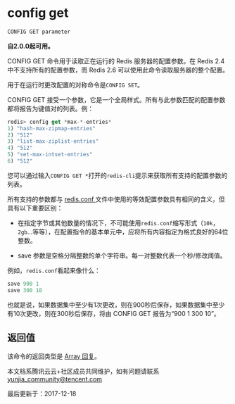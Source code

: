 # config get

```javascript
CONFIG GET parameter
```

**自2.0.0起可用。**

CONFIG GET 命令用于读取正在运行的 Redis 服务器的配置参数。在 Redis 2.4 中不支持所有的配置参数，而 Redis 2.6 可以使用此命令读取服务器的整个配置。

用于在运行时更改配置的对称命令是`CONFIG SET`。

CONFIG GET 接受一个参数，它是一个全局样式。所有与此参数匹配的配置参数都将报告为键值对的列表。例：

```javascript
redis> config get *max-*-entries*
1) "hash-max-zipmap-entries"
2) "512"
3) "list-max-ziplist-entries"
4) "512"
5) "set-max-intset-entries"
6) "512"
```

您可以通过输入`CONFIG GET *`打开的`redis-cli`提示来获取所有支持的配置参数的列表。

所有支持的参数都与 [redis.conf ](http://github.com/antirez/redis/raw/2.8/redis.conf)文件中使用的等效配置参数具有相同的含义，但具有以下重要区别：

- 在指定字节或其他数量的情况下，不可能使用`redis.conf`缩写形式（`10k`，`2gb`...等等），在配置指令的基本单元中，应将所有内容指定为格式良好的64位整数。

- save 参数是空格分隔整数的单个字符串。每一对整数代表一个秒/修改阈值。

例如，`redis.conf`看起来像什么：

```javascript
save 900 1
save 300 10
```

也就是说，如果数据集中至少有1次更改，则在900秒后保存，如果数据集中至少有10次更改，则在300秒后保存，将由 CONFIG GET 报告为“900 1 300 10”。

## 返回值

该命令的返回类型是 [Array 回复](https://redis.io/topics/protocol#array-reply)。

本文档系腾讯云云+社区成员共同维护，如有问题请联系 yunjia_community@tencent.com

最后更新于：2017-12-18